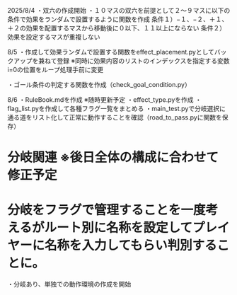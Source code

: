 2025/8/4
・双六の作成開始
・１０マスの双六を前提として２〜９マスに以下の条件で効果をランダムで設置するように関数を作成
条件１）−１、−２、＋１、＋２の効果を配置するマスから移動後に０以下、１１以上にならない
条件２）効果を設定するマスが重複しない

8/5
・作成して効果ランダムで設置する関数をeffect_placement.pyとしてバックアップを兼ねて登録
※同時に効果内容のリストのインデックスを指定する変数i=0の位置をループ処理手前に変更

・ゴール条件の判定する関数を作成（check_goal_condition.py）

8/6
・RuleBook.mdを作成 ※随時更新予定
・effect_type.pyを作成
・flag_list.pyを作成して各種フラグ一覧をまとめる 
・main_test.pyで分岐選択に通る道をリスト化して正常に動作することを確認（road_to_pass.pyに関数を保存）
# 分岐関連 ※後日全体の構成に合わせて修正予定 
# 分岐をフラグで管理することを一度考えるがルート別に名称を設定してプレイヤーに名称を入力してもらい判別することに。
・分岐あり、単独での動作環境の作成を開始
